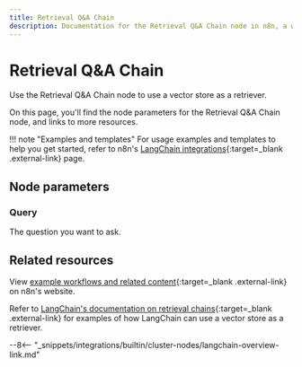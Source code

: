 ```yaml
---
title: Retrieval Q&A Chain
description: Documentation for the Retrieval Q&A Chain node in n8n, a workflow automation platform. Includes details of operations and configuration, and links to examples and credentials information.
---
```


# Retrieval Q&A Chain

Use the Retrieval Q&A Chain node to use a vector store as a retriever.

On this page, you'll find the node parameters for the Retrieval Q&A Chain node, and links to more resources.

!!! note "Examples and templates"
	For usage examples and templates to help you get started, refer to n8n's [LangChain integrations](https://n8n.io/integrations/retrieval-qanda-chain/){:target=_blank .external-link} page.
	
## Node parameters

### Query

The question you want to ask.

## Related resources

View [example workflows and related content](https://n8n.io/integrations/retrieval-qanda-chain/){:target=_blank .external-link} on n8n's website.

Refer to [LangChain's documentation on retrieval chains](https://js.langchain.com/docs/modules/chains/popular/vector_db_qa){:target=_blank .external-link} for examples of how LangChain can use a vector store as a retriever.

--8<-- "_snippets/integrations/builtin/cluster-nodes/langchain-overview-link.md"
